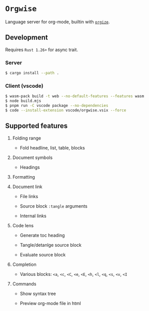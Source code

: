 # `Orgwise`

Language server for org-mode, builtin with [`orgize`].

[`orgize`]: https://crates.io/crates/orgize

## Development

Requires `Rust 1.26+` for async trait.

### Server

```sh
$ cargo install --path .
```

### Client (vscode)

```sh
$ wasm-pack build -t web --no-default-features --features wasm
$ node build.mjs
$ pnpm run -C vscode package --no-dependencies
$ code --install-extension vscode/orgwise.vsix --force
```

## Supported features

1. Folding range

   - Fold headline, list, table, blocks

2. Document symbols

   - Headings

3. Formatting

4. Document link

   - File links

   - Source block `:tangle` arguments

   - Internal links

5. Code lens

   - Generate toc heading

   - Tangle/detanlge source block

   - Evaluate source block

6. Completion

   - Various blocks: `<a`, `<c`, `<C`, `<e`, `<E`, `<h`, `<l`, `<q`, `<s`, `<v`, `<I`

7. Commands

   - Show syntax tree

   - Preview org-mode file in html
